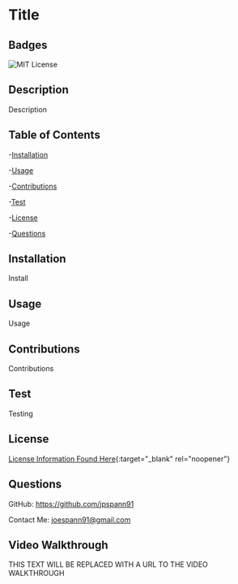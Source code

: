 # Title

## Badges
![MIT License](https://img.shields.io/badge/License-MIT-yellow.svg)

## Description
Description

## Table of Contents
-[Installation](#installation)

-[Usage](#usage)

-[Contributions](#contributions)

-[Test](#test)

-[License](#license)

-[Questions](#questions)


## Installation
Install

## Usage
Usage

## Contributions
Contributions

## Test
Testing

## License
[License Information Found Here](https://choosealicense.com/licenses/mit/){:target="_blank" rel="noopener"}

## Questions
GitHub: https://github.com/jpspann91

Contact Me: joespann91@gmail.com


## Video Walkthrough
THIS TEXT WILL BE REPLACED WITH A URL TO THE VIDEO WALKTHROUGH
